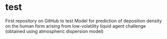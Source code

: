 # test
First repository on GitHub to test
Model for prediction of deposition density on the human form arising from low-volatility liquid agent challenge (obtained using atmospheric dispersion model)
